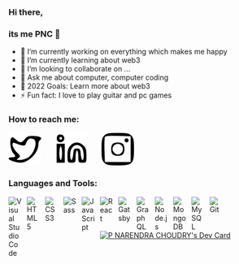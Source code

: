 ### Hi there,
### its me PNC 👋

- 🔭 I’m currently working on everything which makes me happy
- 🌱 I’m currently learning about web3
- 👯 I’m looking to collaborate on ...
- 💬 Ask me about computer, computer coding
- 🥅 2022 Goals: Learn more about web3
- ⚡ Fun fact: I love to play guitar and pc games

### How to reach me:
[![website](./img/twitter_icon.svg)](https://twitter.com/PNarendraChoud6)
&nbsp;&nbsp;
&nbsp;&nbsp;
[![website](./img/linkedin_icon.svg)](https://www.linkedin.com/in/pinnammaneni-narendra-choudry)
&nbsp;&nbsp;
&nbsp;&nbsp;
[![website](./img/instagram_icon.svg)](https://www.instagram.com/its__me__pnc)

### Languages and Tools:
<img align="left" alt="Visual Studio Code" width="26px" src="https://cdn.jsdelivr.net/gh/devicons/devicon/icons/vscode/vscode-original.svg" style="padding-right:10px;" />

<img align="left" alt="HTML5" width="26px" src="https://cdn.jsdelivr.net/gh/devicons/devicon/icons/html5/html5-original.svg" style="padding-right:10px;" />

<img align="left" alt="CSS3" width="26px" src="https://cdn.jsdelivr.net/gh/devicons/devicon/icons/css3/css3-original.svg" style="padding-right:10px;" />

<img align="left" alt="Sass" width="26px" src="https://cdn.jsdelivr.net/gh/devicons/devicon/icons/sass/sass-original.svg" style="padding-right:10px;" />

<img align="left" alt="JavaScript" width="26px" src="https://cdn.jsdelivr.net/gh/devicons/devicon/icons/javascript/javascript-original.svg" style="padding-right:10px;" />

<img align="left" alt="React" width="26px" src="https://cdn.jsdelivr.net/gh/devicons/devicon/icons/react/react-original.svg" style="padding-right:10px;" />

<img align="left" alt="Gatsby" width="26px" src="https://cdn.jsdelivr.net/gh/devicons/devicon/icons/gatsby/gatsby-original.svg" style="padding-right:10px;" />

<img align="left" alt="GraphQL" width="26px" src="https://cdn.jsdelivr.net/gh/devicons/devicon/icons/graphql/graphql-plain.svg" style="padding-right:10px;" />

<img align="left" alt="Node.js" width="26px" src="https://cdn.jsdelivr.net/gh/devicons/devicon/icons/nodejs/nodejs-original.svg" style="padding-right:10px;" />

<img align="left" alt="MongoDB" width="26px" src="https://cdn.jsdelivr.net/gh/devicons/devicon/icons/mongodb/mongodb-original.svg" style="padding-right:10px;" />

<img align="left" alt="MySQL" width="26px" src="https://cdn.jsdelivr.net/gh/devicons/devicon/icons/mysql/mysql-original.svg" style="padding-right:10px;" />

<img align="left" alt="Git" width="26px" src="https://cdn.jsdelivr.net/gh/devicons/devicon/icons/git/git-original.svg" style="padding-right:10px;" />

<br />
<br />

<a href="https://app.daily.dev/itsmepnc"><img src="https://api.daily.dev/devcards/be4b04774c7d441e8bc14ef08f95dbd4.png?r=5nn" width="400" alt="P NARENDRA CHOUDRY's Dev Card"/></a>
